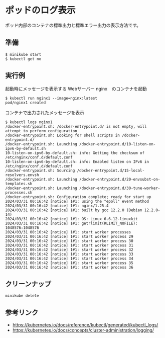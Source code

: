 # ポッドのログ表示
ポッド内部のコンテナの標準出力と標準エラー出力の表示方法です。


## 準備
```
$ minikube start
$ kubectl get no
```


## 実行例
起動時にメッセージを表示する Webサーバー nginx　のコンテナを起動
```
$ kubectl run nginx1 --image=nginx:latest
pod/nginx1 created
```

コンテナで出力されたメッセージを表示
```
$ kubectl logs nginx1
/docker-entrypoint.sh: /docker-entrypoint.d/ is not empty, will attempt to perform configuration
/docker-entrypoint.sh: Looking for shell scripts in /docker-entrypoint.d/
/docker-entrypoint.sh: Launching /docker-entrypoint.d/10-listen-on-ipv6-by-default.sh
10-listen-on-ipv6-by-default.sh: info: Getting the checksum of /etc/nginx/conf.d/default.conf
10-listen-on-ipv6-by-default.sh: info: Enabled listen on IPv6 in /etc/nginx/conf.d/default.conf
/docker-entrypoint.sh: Sourcing /docker-entrypoint.d/15-local-resolvers.envsh
/docker-entrypoint.sh: Launching /docker-entrypoint.d/20-envsubst-on-templates.sh
/docker-entrypoint.sh: Launching /docker-entrypoint.d/30-tune-worker-processes.sh
/docker-entrypoint.sh: Configuration complete; ready for start up
2024/03/31 00:16:42 [notice] 1#1: using the "epoll" event method
2024/03/31 00:16:42 [notice] 1#1: nginx/1.25.4
2024/03/31 00:16:42 [notice] 1#1: built by gcc 12.2.0 (Debian 12.2.0-14) 
2024/03/31 00:16:42 [notice] 1#1: OS: Linux 6.6.12-linuxkit
2024/03/31 00:16:42 [notice] 1#1: getrlimit(RLIMIT_NOFILE): 1048576:1048576
2024/03/31 00:16:42 [notice] 1#1: start worker processes
2024/03/31 00:16:42 [notice] 1#1: start worker process 29
2024/03/31 00:16:42 [notice] 1#1: start worker process 30
2024/03/31 00:16:42 [notice] 1#1: start worker process 31
2024/03/31 00:16:42 [notice] 1#1: start worker process 32
2024/03/31 00:16:42 [notice] 1#1: start worker process 33
2024/03/31 00:16:42 [notice] 1#1: start worker process 34
2024/03/31 00:16:42 [notice] 1#1: start worker process 35
2024/03/31 00:16:42 [notice] 1#1: start worker process 36
```


## クリーンナップ
```
minikube delete
```

## 参考リンク
- https://kubernetes.io/docs/reference/kubectl/generated/kubectl_logs/
- https://kubernetes.io/docs/concepts/cluster-administration/logging/
